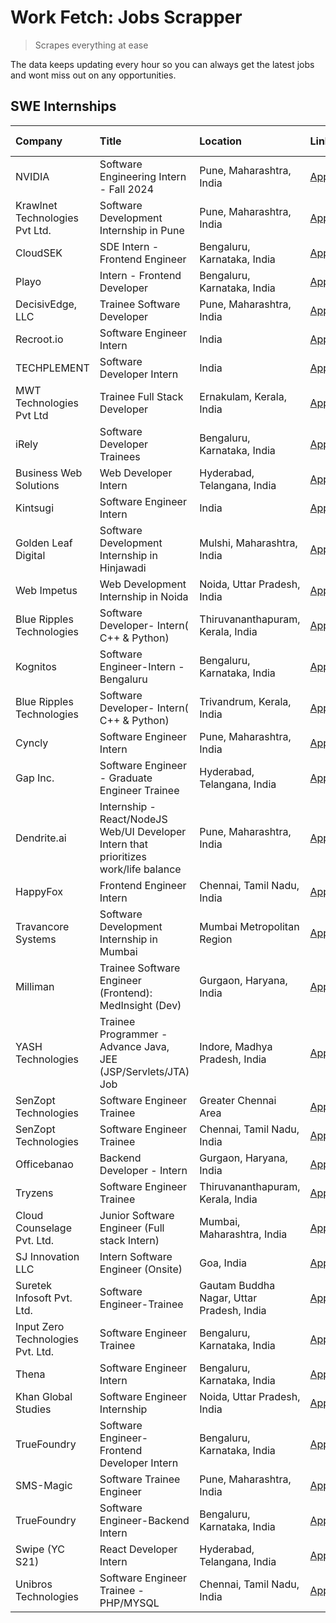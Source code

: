 # Work Fetch: Jobs Scrapper
> Scrapes everything at ease

The data keeps updating every hour so you can always get the latest jobs and wont miss out on any opportunities.

## SWE Internships
<!--START_SECTION:workfetch-->
| Company                           | Title                                                                                | Location                                  | Link                                                                                                                                                                                                                                                                                                  | Date Posted   |
|:----------------------------------|:-------------------------------------------------------------------------------------|:------------------------------------------|:------------------------------------------------------------------------------------------------------------------------------------------------------------------------------------------------------------------------------------------------------------------------------------------------------|:--------------|
| NVIDIA                            | Software Engineering Intern - Fall 2024                                              | Pune, Maharashtra, India                  | [Apply](https://in.linkedin.com/jobs/view/software-engineering-intern-fall-2024-at-nvidia-3868585188?position=40&pageNum=0&refId=qEH2%2F%2B9mfDY8KmRUiZojiw%3D%3D&trackingId=WxieHajIvMXPtHUDygwgSA%3D%3D&trk=public_jobs_jserp-result_search-card)                                                   | 2024-03-23    |
| Krawlnet Technologies Pvt Ltd.    | Software Development Internship in Pune                                              | Pune, Maharashtra, India                  | [Apply](https://in.linkedin.com/jobs/view/software-development-internship-in-pune-at-krawlnet-technologies-pvt-ltd-3868318801?position=7&pageNum=0&refId=qEH2%2F%2B9mfDY8KmRUiZojiw%3D%3D&trackingId=dSkU0AI1m2pwRV9Qy0Xc0w%3D%3D&trk=public_jobs_jserp-result_search-card)                           | 2024-03-22    |
| CloudSEK                          | SDE Intern - Frontend Engineer                                                       | Bengaluru, Karnataka, India               | [Apply](https://in.linkedin.com/jobs/view/sde-intern-frontend-engineer-at-cloudsek-3866616176?position=17&pageNum=0&refId=qEH2%2F%2B9mfDY8KmRUiZojiw%3D%3D&trackingId=PlVIAMd1SLnfOXXU1wv18g%3D%3D&trk=public_jobs_jserp-result_search-card)                                                          | 2024-03-22    |
| Playo                             | Intern - Frontend Developer                                                          | Bengaluru, Karnataka, India               | [Apply](https://in.linkedin.com/jobs/view/intern-frontend-developer-at-playo-3864131172?position=25&pageNum=0&refId=qEH2%2F%2B9mfDY8KmRUiZojiw%3D%3D&trackingId=CxTQGtP%2BtBo2am7G0C%2FHTg%3D%3D&trk=public_jobs_jserp-result_search-card)                                                            | 2024-03-22    |
| DecisivEdge, LLC                  | Trainee Software Developer                                                           | Pune, Maharashtra, India                  | [Apply](https://in.linkedin.com/jobs/view/trainee-software-developer-at-decisivedge-llc-3853425558?position=30&pageNum=0&refId=qEH2%2F%2B9mfDY8KmRUiZojiw%3D%3D&trackingId=uyaJZXnuWfHiL1dNKZQpzQ%3D%3D&trk=public_jobs_jserp-result_search-card)                                                     | 2024-03-22    |
| Recroot.io                        | Software Engineer Intern                                                             | India                                     | [Apply](https://in.linkedin.com/jobs/view/software-engineer-intern-at-recroot-io-3865016461?position=33&pageNum=0&refId=qEH2%2F%2B9mfDY8KmRUiZojiw%3D%3D&trackingId=HXpMgtpAsdKmmuNVC7ZdmQ%3D%3D&trk=public_jobs_jserp-result_search-card)                                                            | 2024-03-22    |
| TECHPLEMENT                       | Software Developer Intern                                                            | India                                     | [Apply](https://in.linkedin.com/jobs/view/software-developer-intern-at-techplement-3866751333?position=51&pageNum=0&refId=qEH2%2F%2B9mfDY8KmRUiZojiw%3D%3D&trackingId=ap6SbC9tP0ItKaaH8OeX7w%3D%3D&trk=public_jobs_jserp-result_search-card)                                                          | 2024-03-22    |
| MWT Technologies Pvt Ltd          | Trainee Full Stack Developer                                                         | Ernakulam, Kerala, India                  | [Apply](https://in.linkedin.com/jobs/view/trainee-full-stack-developer-at-mwt-technologies-pvt-ltd-3863344037?position=13&pageNum=0&refId=qEH2%2F%2B9mfDY8KmRUiZojiw%3D%3D&trackingId=9K2F3mfj%2Fa%2F%2BB6kWTlpZWg%3D%3D&trk=public_jobs_jserp-result_search-card)                                    | 2024-03-20    |
| iRely                             | Software Developer Trainees                                                          | Bengaluru, Karnataka, India               | [Apply](https://in.linkedin.com/jobs/view/software-developer-trainees-at-irely-3860566039?position=4&pageNum=0&refId=qEH2%2F%2B9mfDY8KmRUiZojiw%3D%3D&trackingId=HZw3Z9UgF2705NIxbrdH4w%3D%3D&trk=public_jobs_jserp-result_search-card)                                                               | 2024-03-18    |
| Business Web Solutions            | Web Developer Intern                                                                 | Hyderabad, Telangana, India               | [Apply](https://in.linkedin.com/jobs/view/web-developer-intern-at-business-web-solutions-3860721170?position=38&pageNum=0&refId=qEH2%2F%2B9mfDY8KmRUiZojiw%3D%3D&trackingId=%2FtKIZfzo884SKeuaUj5dKw%3D%3D&trk=public_jobs_jserp-result_search-card)                                                  | 2024-03-17    |
| Kintsugi                          | Software Engineer Intern                                                             | India                                     | [Apply](https://in.linkedin.com/jobs/view/software-engineer-intern-at-kintsugi-3857074071?position=49&pageNum=0&refId=qEH2%2F%2B9mfDY8KmRUiZojiw%3D%3D&trackingId=%2B46E5pJeC%2FmAlrZlRldiGw%3D%3D&trk=public_jobs_jserp-result_search-card)                                                          | 2024-03-16    |
| Golden Leaf Digital               | Software Development Internship in Hinjawadi                                         | Mulshi, Maharashtra, India                | [Apply](https://in.linkedin.com/jobs/view/software-development-internship-in-hinjawadi-at-golden-leaf-digital-3858085305?position=16&pageNum=0&refId=qEH2%2F%2B9mfDY8KmRUiZojiw%3D%3D&trackingId=pKibPeguh4JbVder82N23A%3D%3D&trk=public_jobs_jserp-result_search-card)                               | 2024-03-15    |
| Web Impetus                       | Web Development Internship in Noida                                                  | Noida, Uttar Pradesh, India               | [Apply](https://in.linkedin.com/jobs/view/web-development-internship-in-noida-at-web-impetus-3858081954?position=42&pageNum=0&refId=qEH2%2F%2B9mfDY8KmRUiZojiw%3D%3D&trackingId=dEoBRa0PEzFfAQvNUJiSrw%3D%3D&trk=public_jobs_jserp-result_search-card)                                                | 2024-03-15    |
| Blue Ripples Technologies         | Software Developer- Intern( C++ & Python)                                            | Thiruvananthapuram, Kerala, India         | [Apply](https://in.linkedin.com/jobs/view/software-developer-intern-c%2B%2B-python-at-blue-ripples-technologies-3855594494?position=24&pageNum=0&refId=qEH2%2F%2B9mfDY8KmRUiZojiw%3D%3D&trackingId=UDAHz5l%2BOJNULBIh%2FsBURA%3D%3D&trk=public_jobs_jserp-result_search-card)                         | 2024-03-14    |
| Kognitos                          | Software Engineer-Intern -Bengaluru                                                  | Bengaluru, Karnataka, India               | [Apply](https://in.linkedin.com/jobs/view/software-engineer-intern-bengaluru-at-kognitos-3855361239?position=8&pageNum=0&refId=qEH2%2F%2B9mfDY8KmRUiZojiw%3D%3D&trackingId=eoXbVJq%2Fl4FQPznJbNZscQ%3D%3D&trk=public_jobs_jserp-result_search-card)                                                   | 2024-03-13    |
| Blue Ripples Technologies         | Software Developer- Intern( C++  & Python)                                           | Trivandrum, Kerala, India                 | [Apply](https://in.linkedin.com/jobs/view/software-developer-intern-c%2B%2B-python-at-blue-ripples-technologies-3856150730?position=27&pageNum=0&refId=qEH2%2F%2B9mfDY8KmRUiZojiw%3D%3D&trackingId=UPhCvY7PFnGt66HDOoQoVQ%3D%3D&trk=public_jobs_jserp-result_search-card)                             | 2024-03-13    |
| Cyncly                            | Software Engineer Intern                                                             | Pune, Maharashtra, India                  | [Apply](https://in.linkedin.com/jobs/view/software-engineer-intern-at-cyncly-3853990178?position=32&pageNum=0&refId=qEH2%2F%2B9mfDY8KmRUiZojiw%3D%3D&trackingId=cAFcR%2B8NQugam6rf9iGTGQ%3D%3D&trk=public_jobs_jserp-result_search-card)                                                              | 2024-03-13    |
| Gap Inc.                          | Software Engineer - Graduate Engineer Trainee                                        | Hyderabad, Telangana, India               | [Apply](https://in.linkedin.com/jobs/view/software-engineer-graduate-engineer-trainee-at-gap-inc-3853818960?position=6&pageNum=0&refId=qEH2%2F%2B9mfDY8KmRUiZojiw%3D%3D&trackingId=gUiP%2B0BZr7AhzLV%2F5zWi2Q%3D%3D&trk=public_jobs_jserp-result_search-card)                                         | 2024-03-12    |
| Dendrite.ai                       | Internship - React/NodeJS Web/UI Developer Intern that prioritizes work/life balance | Pune, Maharashtra, India                  | [Apply](https://in.linkedin.com/jobs/view/internship-react-nodejs-web-ui-developer-intern-that-prioritizes-work-life-balance-at-dendrite-ai-3853583200?position=44&pageNum=0&refId=qEH2%2F%2B9mfDY8KmRUiZojiw%3D%3D&trackingId=NYY8MMyms7MlS2nJlMUB8g%3D%3D&trk=public_jobs_jserp-result_search-card) | 2024-03-12    |
| HappyFox                          | Frontend Engineer Intern                                                             | Chennai, Tamil Nadu, India                | [Apply](https://in.linkedin.com/jobs/view/frontend-engineer-intern-at-happyfox-3848357951?position=50&pageNum=0&refId=qEH2%2F%2B9mfDY8KmRUiZojiw%3D%3D&trackingId=sP7IS33auiqud7AkJPXTmA%3D%3D&trk=public_jobs_jserp-result_search-card)                                                              | 2024-03-07    |
| Travancore Systems                | Software Development Internship in Mumbai                                            | Mumbai Metropolitan Region                | [Apply](https://in.linkedin.com/jobs/view/software-development-internship-in-mumbai-at-travancore-systems-3847706952?position=47&pageNum=0&refId=qEH2%2F%2B9mfDY8KmRUiZojiw%3D%3D&trackingId=hys455WeNSSmnbKE7ORiFQ%3D%3D&trk=public_jobs_jserp-result_search-card)                                   | 2024-03-05    |
| Milliman                          | Trainee Software Engineer (Frontend): MedInsight (Dev)                               | Gurgaon, Haryana, India                   | [Apply](https://in.linkedin.com/jobs/view/trainee-software-engineer-frontend-medinsight-dev-at-milliman-3792874280?position=10&pageNum=0&refId=qEH2%2F%2B9mfDY8KmRUiZojiw%3D%3D&trackingId=6Y71vE6%2FhKECn6AgE%2BTz6A%3D%3D&trk=public_jobs_jserp-result_search-card)                                 | 2024-03-01    |
| YASH Technologies                 | Trainee Programmer - Advance Java, JEE (JSP/Servlets/JTA) Job                        | Indore, Madhya Pradesh, India             | [Apply](https://in.linkedin.com/jobs/view/trainee-programmer-advance-java-jee-jsp-servlets-jta-job-at-yash-technologies-3811759183?position=23&pageNum=0&refId=qEH2%2F%2B9mfDY8KmRUiZojiw%3D%3D&trackingId=nYAwkIrbV4uPyeQDU0ORsg%3D%3D&trk=public_jobs_jserp-result_search-card)                     | 2024-02-13    |
| SenZopt Technologies              | Software Engineer Trainee                                                            | Greater Chennai Area                      | [Apply](https://in.linkedin.com/jobs/view/software-engineer-trainee-at-senzopt-technologies-3827688781?position=41&pageNum=0&refId=qEH2%2F%2B9mfDY8KmRUiZojiw%3D%3D&trackingId=JyUfHmN%2B%2FwnX1B4BfRPigA%3D%3D&trk=public_jobs_jserp-result_search-card)                                             | 2024-02-12    |
| SenZopt Technologies              | Software Engineer Trainee                                                            | Chennai, Tamil Nadu, India                | [Apply](https://in.linkedin.com/jobs/view/software-engineer-trainee-at-senzopt-technologies-3827686880?position=56&pageNum=0&refId=qEH2%2F%2B9mfDY8KmRUiZojiw%3D%3D&trackingId=OzEdTLNcxoRsVs0%2FV2yDtA%3D%3D&trk=public_jobs_jserp-result_search-card)                                               | 2024-02-12    |
| Officebanao                       | Backend Developer - Intern                                                           | Gurgaon, Haryana, India                   | [Apply](https://in.linkedin.com/jobs/view/backend-developer-intern-at-officebanao-3814263731?position=35&pageNum=0&refId=qEH2%2F%2B9mfDY8KmRUiZojiw%3D%3D&trackingId=h0Q7pzzRderIPH2yjn8HHg%3D%3D&trk=public_jobs_jserp-result_search-card)                                                           | 2024-01-31    |
| Tryzens                           | Software Engineer Trainee                                                            | Thiruvananthapuram, Kerala, India         | [Apply](https://in.linkedin.com/jobs/view/software-engineer-trainee-at-tryzens-3809363491?position=45&pageNum=0&refId=qEH2%2F%2B9mfDY8KmRUiZojiw%3D%3D&trackingId=qx%2B58%2FAIhusRBzWTRfFTMg%3D%3D&trk=public_jobs_jserp-result_search-card)                                                          | 2024-01-18    |
| Cloud Counselage Pvt. Ltd.        | Junior Software Engineer (Full stack Intern)                                         | Mumbai, Maharashtra, India                | [Apply](https://in.linkedin.com/jobs/view/junior-software-engineer-full-stack-intern-at-cloud-counselage-pvt-ltd-3803132814?position=34&pageNum=0&refId=qEH2%2F%2B9mfDY8KmRUiZojiw%3D%3D&trackingId=qsTzwjxtdWld%2BNIdlPigmw%3D%3D&trk=public_jobs_jserp-result_search-card)                          | 2024-01-11    |
| SJ Innovation LLC                 | Intern Software Engineer (Onsite)                                                    | Goa, India                                | [Apply](https://in.linkedin.com/jobs/view/intern-software-engineer-onsite-at-sj-innovation-llc-3799959011?position=52&pageNum=0&refId=qEH2%2F%2B9mfDY8KmRUiZojiw%3D%3D&trackingId=xtnWWfctk%2BAELr856SgT4w%3D%3D&trk=public_jobs_jserp-result_search-card)                                            | 2024-01-11    |
| Suretek Infosoft Pvt. Ltd.        | Software Engineer-Trainee                                                            | Gautam Buddha Nagar, Uttar Pradesh, India | [Apply](https://in.linkedin.com/jobs/view/software-engineer-trainee-at-suretek-infosoft-pvt-ltd-3800934643?position=28&pageNum=0&refId=qEH2%2F%2B9mfDY8KmRUiZojiw%3D%3D&trackingId=9mKaYfCpQYxIbz6%2F5CYa2g%3D%3D&trk=public_jobs_jserp-result_search-card)                                           | 2024-01-09    |
| Input Zero Technologies Pvt. Ltd. | Software Engineer Trainee                                                            | Bengaluru, Karnataka, India               | [Apply](https://in.linkedin.com/jobs/view/software-engineer-trainee-at-input-zero-technologies-pvt-ltd-3800927643?position=37&pageNum=0&refId=qEH2%2F%2B9mfDY8KmRUiZojiw%3D%3D&trackingId=CyKDTr3Vi3jogWSDv5sraQ%3D%3D&trk=public_jobs_jserp-result_search-card)                                      | 2024-01-09    |
| Thena                             | Software Engineer Intern                                                             | Bengaluru, Karnataka, India               | [Apply](https://in.linkedin.com/jobs/view/software-engineer-intern-at-thena-3778731751?position=20&pageNum=0&refId=qEH2%2F%2B9mfDY8KmRUiZojiw%3D%3D&trackingId=JzOJC4n%2BomhuE3y4cfY8KQ%3D%3D&trk=public_jobs_jserp-result_search-card)                                                               | 2023-12-05    |
| Khan Global Studies               | Software Engineer Internship                                                         | Noida, Uttar Pradesh, India               | [Apply](https://in.linkedin.com/jobs/view/software-engineer-internship-at-khan-global-studies-3766942197?position=58&pageNum=0&refId=qEH2%2F%2B9mfDY8KmRUiZojiw%3D%3D&trackingId=vRZbqUSllFxoIrc13gbIVA%3D%3D&trk=public_jobs_jserp-result_search-card)                                               | 2023-11-27    |
| TrueFoundry                       | Software Engineer- Frontend Developer Intern                                         | Bengaluru, Karnataka, India               | [Apply](https://in.linkedin.com/jobs/view/software-engineer-frontend-developer-intern-at-truefoundry-3790095058?position=18&pageNum=0&refId=qEH2%2F%2B9mfDY8KmRUiZojiw%3D%3D&trackingId=I%2B90MjMgGEtzvoNw4m1Hfw%3D%3D&trk=public_jobs_jserp-result_search-card)                                      | 2023-11-24    |
| SMS-Magic                         | Software Trainee Engineer                                                            | Pune, Maharashtra, India                  | [Apply](https://in.linkedin.com/jobs/view/software-trainee-engineer-at-sms-magic-3761409781?position=36&pageNum=0&refId=qEH2%2F%2B9mfDY8KmRUiZojiw%3D%3D&trackingId=NpCyp4C1Fo09cwYShpiYdg%3D%3D&trk=public_jobs_jserp-result_search-card)                                                            | 2023-11-16    |
| TrueFoundry                       | Software Engineer-Backend Intern                                                     | Bengaluru, Karnataka, India               | [Apply](https://in.linkedin.com/jobs/view/software-engineer-backend-intern-at-truefoundry-3779508170?position=39&pageNum=0&refId=qEH2%2F%2B9mfDY8KmRUiZojiw%3D%3D&trackingId=SiZm3rau0D%2BlPF21UgHpwA%3D%3D&trk=public_jobs_jserp-result_search-card)                                                 | 2023-11-10    |
| Swipe (YC S21)                    | React Developer Intern                                                               | Hyderabad, Telangana, India               | [Apply](https://in.linkedin.com/jobs/view/react-developer-intern-at-swipe-yc-s21-3737600089?position=21&pageNum=0&refId=qEH2%2F%2B9mfDY8KmRUiZojiw%3D%3D&trackingId=%2BQnppZEQToFmQ5%2BQELRUHA%3D%3D&trk=public_jobs_jserp-result_search-card)                                                        | 2023-10-13    |
| Unibros Technologies              | Software Engineer Trainee - PHP/MYSQL                                                | Chennai, Tamil Nadu, India                | [Apply](https://in.linkedin.com/jobs/view/software-engineer-trainee-php-mysql-at-unibros-technologies-3656599241?position=46&pageNum=0&refId=qEH2%2F%2B9mfDY8KmRUiZojiw%3D%3D&trackingId=Zy3lXPhETHbhTsRpQUC%2F%2Fw%3D%3D&trk=public_jobs_jserp-result_search-card)                                   | 2023-06-12    |
<!--END_SECTION:workfetch-->
